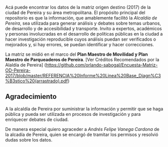 Acá puede encontrar los datos de la matriz origen destino (2017) de la ciudad de Pereira y su área metropolitana.
El propósito principal del repositorio es que la información, que amablemente facilitó la *Alcaldía de Pereira*, sea utilizada para generar análisis y debates sobre temas urbanos, de desarrollo y de accesibilidad y transporte. 
Invito a expertos, académicos y personas involucradas en el desarrollo de políticas públicas en la ciudad a hacer investigación reproducible cuyos análisis puedan ser verificados o mejorados y, si hay errores, se puedan identificar y hacer correcciones. 

La matriz se midió en el marco del **Plan Maestro de Movilidad y Plan Maestro de Parqueaderos de Pereira**. [Ver Créditos Recomendados por la Alaldía de Pereira] (https://github.com/orlando-sabogal/Encuesta-Matriz-OD-Pereira-2017/blob/master/REFERENCIA%20Informe%20Linea%20Base_Diagn%C3%B3stico%20(arrastrado).pdf)

## Agradecimiento

A la alcaldía de Pereira por suministrar la información y permitir que se haga pública y pueda ser utilizada en procesos de investigación y para enriquecer debates de ciudad.

De manera especial quiero agraceder a *Andrés Felipe Vanega Cardona* de la alcadía de Pereira, quien se encargó de tramitar los permisos y resolvió dudas sobre los datos.

